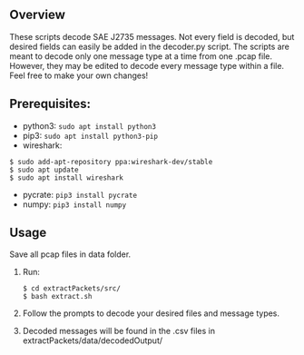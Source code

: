 ## Overview
These scripts decode SAE J2735 messages. Not every field is decoded, but desired fields can easily be added in the decoder.py script. 
The scripts are meant to decode only one message type at a time from one .pcap file. However, they may be edited to decode every message type within a file.
Feel free to make your own changes!

## Prerequisites:
* python3:   `sudo apt install python3`
* pip3:      `sudo apt install python3-pip`
* wireshark: 
```
$ sudo add-apt-repository ppa:wireshark-dev/stable
$ sudo apt update
$ sudo apt install wireshark
```
* pycrate:   `pip3 install pycrate`
* numpy:     `pip3 install numpy`

## Usage
Save all pcap files in data folder.

1. Run:
	```
	$ cd extractPackets/src/
	$ bash extract.sh
	```

2. Follow the prompts to decode your desired files and message types.
3. Decoded messages will be found in the .csv files in extractPackets/data/decodedOutput/
